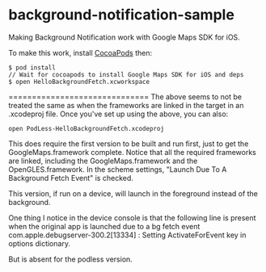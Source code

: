 background-notification-sample
==============================

Making Background Notification work with Google Maps SDK for iOS.

To make this work, install [CocoaPods](http://cocoapods.org/) then:

    $ pod install
    // Wait for cocoapods to install Google Maps SDK for iOS and deps
    $ open HelloBackgroundFetch.xcworkspace

==============================
The above seems to not be treated the same as when the frameworks are linked in the target in an .xcodeproj file.
Once you've set up using the above, you can also:

	open PodLess-HelloBackgroundFetch.xcodeproj

This does require the first version to be built and run first, just to get the GoogleMaps.framework complete.
Notice that all the required frameworks are linked, including the GoogleMaps.framework and the OpenGLES.framework.
In the scheme settings, "Launch Due To A Background Fetch Event" is checked.

This version, if run on a device, will launch in the foreground instead of the background.

One thing I notice in the device console is that the following line is present when the original app is launched due to a bg fetch event
com.apple.debugserver-300.2[13334] <Warning>: Setting ActivateForEvent key in options dictionary.

But is absent for the podless version.